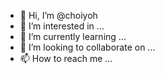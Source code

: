 - 👋 Hi, I’m @choiyoh
- 👀 I’m interested in ...
- 🌱 I’m currently learning ...
- 💞️ I’m looking to collaborate on ...
- 📫 How to reach me ...

<!---
choiyoh/choiyoh is a ✨ special ✨ repository because its `README.md` (this file) appears on your GitHub profile.
You can click the Preview link to take a look at your changes.
--->
